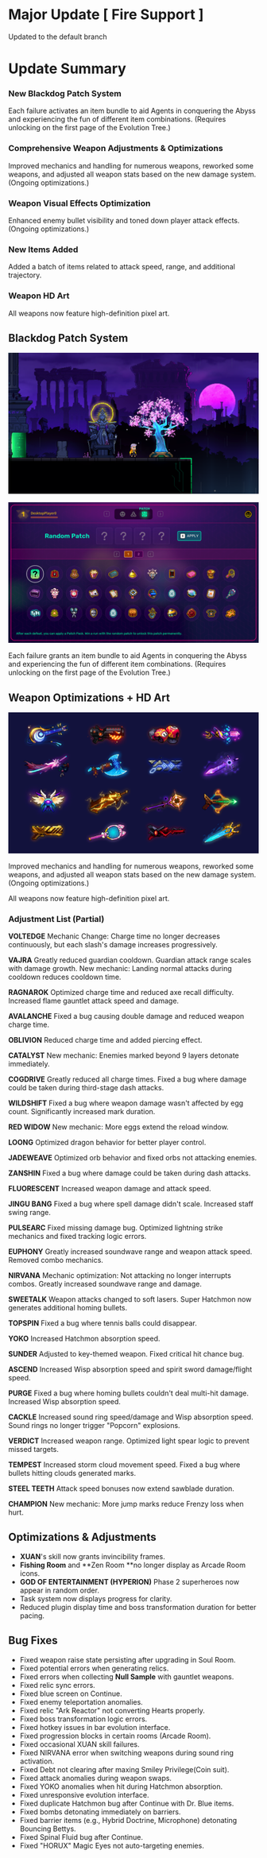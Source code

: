# Major Update [ Fire Support ]

Updated to the default branch

# Update Summary

### **New Blackdog Patch System**

Each failure activates an item bundle to aid Agents in conquering the Abyss and experiencing the fun of different item combinations. (Requires unlocking on the first page of the Evolution Tree.)

### **Comprehensive Weapon Adjustments & Optimizations**

Improved mechanics and handling for numerous weapons, reworked some weapons, and adjusted all weapon stats based on the new damage system. (Ongoing optimizations.)

### **Weapon Visual Effects Optimization**

Enhanced enemy bullet visibility and toned down player attack effects. (Ongoing optimizations.)

### **New Items Added**

Added a batch of items related to attack speed, range, and additional trajectory.

### **Weapon HD Art**

All weapons now feature high-definition pixel art.

## **Blackdog Patch System**

![image](https://raw.githubusercontent.com/VeewoGames/NA2Announcements/master/announcements/EA_8.18/20250929_212914_5130224876670866698.png)

![image](https://raw.githubusercontent.com/VeewoGames/NA2Announcements/master/announcements/EA_8.18/20250929_212917_6444011196585430917.png)

Each failure grants an item bundle to aid Agents in conquering the Abyss and experiencing the fun of different item combinations. (Requires unlocking on the first page of the Evolution Tree.)

## **Weapon Optimizations + HD Art**

![image](https://raw.githubusercontent.com/VeewoGames/NA2Announcements/master/announcements/EA_8.18/20250929_212920_3273256027265641145.png)

Improved mechanics and handling for numerous weapons, reworked some weapons, and adjusted all weapon stats based on the new damage system. (Ongoing optimizations.)

All weapons now feature high-definition pixel art.

### Adjustment List (Partial)

**VOLTEDGE**
Mechanic Change: Charge time no longer decreases continuously, but each slash's damage increases progressively.

**VAJRA**
Greatly reduced guardian cooldown. Guardian attack range scales with damage growth. New mechanic: Landing normal attacks during cooldown reduces cooldown time.

**RAGNAROK**
Optimized charge time and reduced axe recall difficulty. Increased flame gauntlet attack speed and damage.

**AVALANCHE**
Fixed a bug causing double damage and reduced weapon charge time.

**OBLIVION**
Reduced charge time and added piercing effect.

**CATALYST**
New mechanic: Enemies marked beyond 9 layers detonate immediately.

**COGDRIVE**
Greatly reduced all charge times. Fixed a bug where damage could be taken during third-stage dash attacks.

**WILDSHIFT**
Fixed a bug where weapon damage wasn't affected by egg count. Significantly increased mark duration.

**RED WIDOW**
New mechanic: More eggs extend the reload window.

**LOONG**
Optimized dragon behavior for better player control.

**JADEWEAVE**
Optimized orb behavior and fixed orbs not attacking enemies.

**ZANSHIN**
Fixed a bug where damage could be taken during dash attacks.

**FLUORESCENT**
Increased weapon damage and attack speed.

**JINGU BANG**
Fixed a bug where spell damage didn't scale. Increased staff swing range.

**PULSEARC**
Fixed missing damage bug. Optimized lightning strike mechanics and fixed tracking logic errors.

**EUPHONY**
Greatly increased soundwave range and weapon attack speed. Removed combo mechanics.

**NIRVANA**
Mechanic optimization: Not attacking no longer interrupts combos. Greatly increased soundwave range and damage.

**SWEETALK**
Weapon attacks changed to soft lasers. Super Hatchmon now generates additional homing bullets.

**TOPSPIN**
Fixed a bug where tennis balls could disappear.

**YOKO**
Increased Hatchmon absorption speed.

**SUNDER**
Adjusted to key-themed weapon. Fixed critical hit chance bug.

**ASCEND**
Increased Wisp absorption speed and spirit sword damage/flight speed.

**PURGE**
Fixed a bug where homing bullets couldn't deal multi-hit damage. Increased Wisp absorption speed.

**CACKLE**
Increased sound ring speed/damage and Wisp absorption speed. Sound rings no longer trigger "Popcorn" explosions.

**VERDICT**
Increased weapon range. Optimized light spear logic to prevent missed targets.

**TEMPEST**
Increased storm cloud movement speed. Fixed a bug where bullets hitting clouds generated marks.

**STEEL TEETH**
Attack speed bonuses now extend sawblade duration.

**CHAMPION**
New mechanic: More jump marks reduce Frenzy loss when hurt.

## **Optimizations & Adjustments**

* **XUAN**'s skill now grants invincibility frames.
* **Fishing Room** and **Zen Room **no longer display as Arcade Room icons.
* **GOD OF ENTERTAINMENT (HYPERION)** Phase 2 superheroes now appear in random order.
* Task system now displays progress for clarity.
* Reduced plugin display time and boss transformation duration for better pacing.
## **Bug Fixes**

* Fixed weapon raise state persisting after upgrading in Soul Room.
* Fixed potential errors when generating relics.
* Fixed errors when collecting **Null Sample** with gauntlet weapons.
* Fixed relic sync errors.
* Fixed blue screen on Continue.
* Fixed enemy teleportation anomalies.
* Fixed relic "Ark Reactor" not converting Hearts properly.
* Fixed boss transformation logic errors.
* Fixed hotkey issues in bar evolution interface.
* Fixed progression blocks in certain rooms (Arcade Room).
* Fixed occasional XUAN skill failures.
* Fixed NIRVANA error when switching weapons during sound ring activation.
* Fixed Debt not clearing after maxing Smiley Privilege(Coin suit).
* Fixed attack anomalies during weapon swaps.
* Fixed YOKO anomalies when hit during Hatchmon absorption.
* Fixed unresponsive evolution interface.
* Fixed duplicate Hatchmon bug after Continue with Dr. Blue items.
* Fixed bombs detonating immediately on barriers.
* Fixed barrier items (e.g., Hybrid Doctrine, Microphone) detonating Bouncing Bettys.
* Fixed Spinal Fluid bug after Continue.
* Fixed "HORUX" Magic Eyes not auto-targeting enemies.
